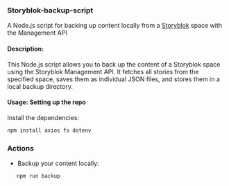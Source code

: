 ### Storyblok-backup-script
A Node.js script for backing up content locally from a [Storyblok](storyblok.com) space with the Management API

#### **Description:**

This Node.js script allows you to back up the content of a Storyblok space using the Storyblok Management API. It fetches all stories from the specified space, saves them as individual JSON files, and stores them in a local backup directory. 

#### **Usage: Setting up the repo**

Install the dependencies:

   ```bash
   npm install axios fs dotenv
   ```

### Actions

- Backup your content locally:

```bash 
   npm run backup
```

